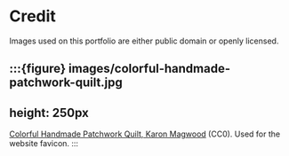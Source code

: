 # Credit

Images used on this portfolio are either public domain or openly licensed.

:::{figure} images/colorful-handmade-patchwork-quilt.jpg
---
height: 250px
---
[Colorful Handmade Patchwork Quilt, Karon Magwood](https://pixy.org/17228/)
(CC0).
Used for the website favicon.
:::
